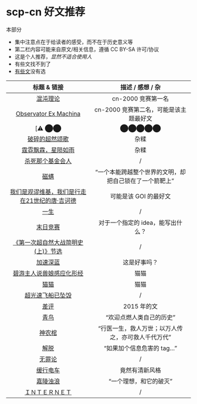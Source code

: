 # scp-cn 好文推荐
本部分
* 集中注意点在于给读者的感受，而不在于历史意义等
* 第二栏内容可能来自原文/相关信息，遵循 CC BY-SA 许可/协议
* 这是个人推荐，*显然不适合使用人*
* 有些文找不到了
* [有些文](https://scp-wiki-cn.wikidot.com/time-is-a-place)没有选

| 标题 & 链接 | 描述 / 感想 / 杂 |
| :-: | :-: |
| [混沌理论](https://scp-wiki-cn.wikidot.com/scp-cn-2000) | cn-2000 竞赛第一名 |
| [Observator Ex Machina](https://scp-wiki-cn.wikidot.com/scp-cn-2999) | cn-2000 竞赛第二名，可能是该主题最好文 |
| [⚠︎ ⬤⬤|⬤⬤⬤⬤⬤|⬤⬤|⬤？ ⚠︎](https://scp-wiki-cn.wikidot.com/2521-escaped) | svg 做得不错 |
| [破碎的超然颂歌](https://scp-wiki-cn.wikidot.com/an-ode-to-transcendence) | 杂糅 |
| [霆霓飘霖，星陨如雨](https://scp-wiki-cn.wikidot.com/rainy-stars-with-the-thunderstorm) | 杂糅 |
| [杀死那个基金会人](https://scp-wiki-cn.wikidot.com/kill-that-foundation-man) | / |
| [磁螨](https://scp-wiki-cn.wikidot.com/scp-cn-079) | “一个本能跨越整个世界的文明，却把自己锁在了一个箭靶上” |
| [我们是观谬维基，我们是行走在21世纪的唐·吉诃德](https://scp-wiki-cn.wikidot.com/don-quijote) | 可能是该 GOI 的最好文 |
| [一生](https://scp-wiki-cn.wikidot.com/one-man-life) | / |
| [末日竞赛](https://scp-wiki-cn.wikidot.com/doomsday-con-test) | 对于一个指定的 idea，能写出什么？ |
| [《第一次超自然大战简明史(上)》节选 ](https://scp-wiki-cn.wikidot.com/ow1-first) | / |
| [加速深蓝](https://scp-wiki-cn.wikidot.com/scp-cn-2463) | 这是好事吗？ |
| [碧游主人说兽娘感应化形经](https://scp-wiki-cn.wikidot.com/wanderers:furry-girls) | 猫猫 |
| [猫猫](https://scp-wiki-cn.wikidot.com/wanderers:kitty) | 猫猫 |
| [超光速飞船已坠毁](https://scp-wiki-cn.wikidot.com/document-163-j) | / |
| [差评](https://scp-wiki-cn.wikidot.com/downvoted) | 2015 年的文 |
| [青鸟](https://scp-wiki-cn.wikidot.com/scp-cn-1559) | “欢迎点燃人类自己的历史” |
| [神农棺](https://scp-wiki-cn.wikidot.com/scp-cn-1600) | “行医一生，救人万世；以万人传之，亦可救人千代万代” |
| [解脱](https://scp-wiki-cn.wikidot.com/scp-cn-2470) | “如果加个信息危害的 tag…” |
| [无罪论](https://scp-wiki-cn.wikidot.com/scp-cn-002) | / |
| [缓行电车](https://scp-wiki-cn.wikidot.com/scp-cn-797) | 竟然有清新风格 |
| [嘉陵浊浪](https://scp-wiki-cn.wikidot.com/jialingjiang) | “一个理想，和它的破灭” |
| [ＩＮＴＥＲＮＥＴ](https://scp-wiki-cn.wikidot.com/scp-cn-2091) | / |
